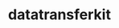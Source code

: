 ---
title: "datatransferkit"
layout: cache
categories: [package, develop-2025-04-20]
meta: {"compilers": ["cce@18.0.0", "gcc@11.4.0", "intel-oneapi-compilers@2025.1.0"], "num_specs": 4, "num_specs_by_stack": {"e4s": 1, "e4s-cray-rhel": 1, "e4s-neoverse-v2": 1, "e4s-oneapi": 1, "root": 4}, "oss": ["rhel8", "ubuntu22.04"], "platforms": ["linux"], "stacks": ["e4s", "e4s-cray-rhel", "e4s-neoverse-v2", "e4s-oneapi", "root"], "targets": ["neoverse_v2", "x86_64_v3"], "versions": ["3.1.1"]}
spec_details: [{"compiler": "cce@18.0.0", "hash": "5q4lg5fi6ais42qlwfmlmem4ymgzwimy", "os": "rhel8", "platform": "linux", "size": "-", "stacks": ["e4s-cray-rhel", "root"], "target": "x86_64_v3", "variants": ["build_system=cmake", "build_type=Release", "~external-arborx", "generator=make", "~ipo", "~openmp", "+serial", "+shared"], "versions": ["3.1.1"]}, {"compiler": "intel-oneapi-compilers@2025.1.0", "hash": "drtzoy7zhbrbygfunk4gw7wknhhqdcby", "os": "ubuntu22.04", "platform": "linux", "size": "-", "stacks": ["e4s-oneapi", "root"], "target": "x86_64_v3", "variants": ["build_system=cmake", "build_type=Release", "~external-arborx", "generator=make", "~ipo", "~openmp", "+serial", "+shared"], "versions": ["3.1.1"]}, {"compiler": "gcc@11.4.0", "hash": "j2oumauajpuimmrg3x47ybvuwwmo5kfy", "os": "ubuntu22.04", "platform": "linux", "size": "-", "stacks": ["e4s-neoverse-v2", "root"], "target": "neoverse_v2", "variants": ["build_system=cmake", "build_type=Release", "~external-arborx", "generator=make", "~ipo", "~openmp", "+serial", "+shared"], "versions": ["3.1.1"]}, {"compiler": "gcc@11.4.0", "hash": "nvx5jl7hyu7mre3tzczx6gjwno7w63we", "os": "ubuntu22.04", "platform": "linux", "size": "-", "stacks": ["e4s", "root"], "target": "x86_64_v3", "variants": ["build_system=cmake", "build_type=Release", "~external-arborx", "generator=make", "~ipo", "~openmp", "+serial", "+shared"], "versions": ["3.1.1"]}]
---